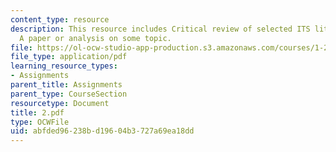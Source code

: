```yaml
---
content_type: resource
description: This resource includes Critical review of selected ITS literature, and
  A paper or analysis on some topic.
file: https://ol-ocw-studio-app-production.s3.amazonaws.com/courses/1-212j-an-introduction-to-intelligent-transportation-systems-spring-2005/abfded96238bd19604b3727a69ea18dd_2.pdf
file_type: application/pdf
learning_resource_types:
- Assignments
parent_title: Assignments
parent_type: CourseSection
resourcetype: Document
title: 2.pdf
type: OCWFile
uid: abfded96-238b-d196-04b3-727a69ea18dd
---
```

